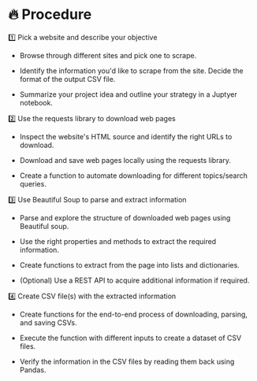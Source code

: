 # 🔥 Procedure

1️⃣ Pick a website and describe your objective

- Browse through different sites and pick one to scrape. 

- Identify the information you'd like to scrape from the site. Decide the format of the output CSV file.

- Summarize your project idea and outline your strategy in a Juptyer notebook.

2️⃣ Use the requests library to download web pages

- Inspect the website's HTML source and identify the right URLs to download.

- Download and save web pages locally using the requests library.

- Create a function to automate downloading for different topics/search queries.

3️⃣ Use Beautiful Soup to parse and extract information

- Parse and explore the structure of downloaded web pages using Beautiful soup.

- Use the right properties and methods to extract the required information.

- Create functions to extract from the page into lists and dictionaries.

- (Optional) Use a REST API to acquire additional information if required.

4️⃣ Create CSV file(s) with the extracted information

- Create functions for the end-to-end process of downloading, parsing, and saving CSVs.

- Execute the function with different inputs to create a dataset of CSV files.

- Verify the information in the CSV files by reading them back using Pandas.
